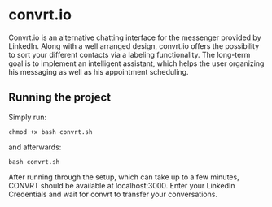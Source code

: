 # convrt.io

Convrt.io is an alternative chatting interface for the messenger provided by LinkedIn. Along with a well arranged design, convrt.io offers the possibility to sort your different contacts via a labeling functionality. The long-term goal is to implement an intelligent assistant, which helps the user organizing his messaging as well as his appointment scheduling.

## Running the project

Simply run:

`chmod +x bash convrt.sh`

and afterwards:

`bash convrt.sh`

After running through the setup, which can take up to a few minutes, CONVRT should be available at localhost:3000. Enter your LinkedIn Credentials and wait for convrt
to transfer your conversations.
